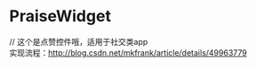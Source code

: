 # PraiseWidget
// 这个是点赞控件哦，适用于社交类app</br>
实现流程：http://blog.csdn.net/mkfrank/article/details/49963779
